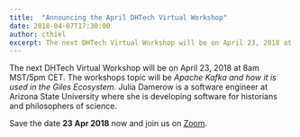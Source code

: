 ```yaml
---
title:  "Announcing the April DHTech Virtual Workshop"
date: 2018-04-07T17:30:00
author: cthiel
excerpt: The next DHTech Virtual Workshop will be on April 23, 2018 at 8am MST/5pm CET. Julia Damerow (Arizona State University) will talk about Apache Kafka and the Giles Ecosystem.
---
```


The next DHTech Virtual Workshop will be on April 23, 2018 at 8am MST/5pm CET.
The workshops topic will be *Apache Kafka and how it is used in the Giles Ecosystem*.
Julia Damerow is a software engineer at Arizona State University where she is developing software for historians and philosophers of science.

Save the date **23 Apr 2018** now and join us on [Zoom](https://zoom.us/j/755179791).

